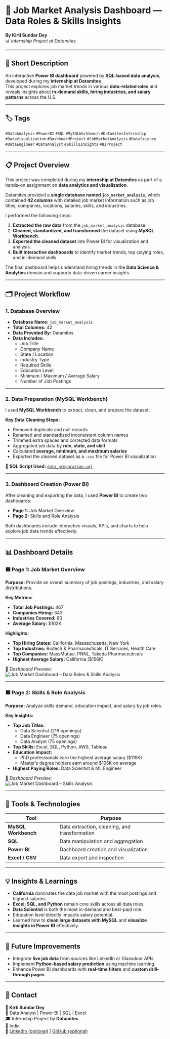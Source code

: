 # 🧠 Job Market Analysis Dashboard — Data Roles & Skills Insights  
**By Kirti Sundar Dey**  
📊 *Internship Project at Datamites*

---

## 📝 Short Description  
An interactive **Power BI dashboard** powered by **SQL-based data analysis**, developed during my **internship at Datamites**.  
This project explores job market trends in various **data-related roles** and reveals insights about **in-demand skills, hiring industries, and salary patterns** across the U.S.

---

## 🏷️ Tags  
`#DataAnalysis` `#PowerBI` `#SQL` `#MySQLWorkbench` `#DatamitesInternship`  
`#DataVisualization` `#DashboardProject` `#JobMarketAnalysis` `#DataScience`  
`#DataEngineer` `#DataAnalyst` `#SkillsInsights` `#BIProject`

---

## 📋 Project Overview  
This project was completed during my **internship at Datamites** as part of a hands-on assignment on **data analytics and visualization**.  

Datamites provided a **single database named `job_market_analysis`**, which contained **42 columns** with detailed job market information such as job titles, companies, locations, salaries, skills, and industries.

I performed the following steps:
1. **Extracted the raw data** from the `job_market_analysis` database.  
2. **Cleaned, standardized, and transformed** the dataset using **MySQL Workbench**.  
3. **Exported the cleaned dataset** into Power BI for visualization and analysis.  
4. **Built interactive dashboards** to identify market trends, top-paying roles, and in-demand skills.

The final dashboard helps understand hiring trends in the **Data Science & Analytics** domain and supports data-driven career insights.

---

## 🗂️ Project Workflow  

### 1. Database Overview  
- **Database Name:** `job_market_analysis`  
- **Total Columns:** 42  
- **Data Provided By:** Datamites  
- **Data Includes:**  
  - Job Title  
  - Company Name  
  - State / Location  
  - Industry Type  
  - Required Skills  
  - Education Level  
  - Minimum / Maximum / Average Salary  
  - Number of Job Postings  

---

### 2. Data Preparation (MySQL Workbench)  
I used **MySQL Workbench** to extract, clean, and prepare the dataset.  

**Key Data Cleaning Steps:**  
- Removed duplicate and null records  
- Renamed and standardized inconsistent column names  
- Trimmed extra spaces and corrected data formats  
- Aggregated job data by **role, state, and skill**  
- Calculated **average, minimum, and maximum salaries**  
- Exported the cleaned dataset as a `.csv` file for Power BI visualization  

📄 **SQL Script Used:** [`data_preparation.sql`](./data_preparation.sql)

---

### 3. Dashboard Creation (Power BI)  
After cleaning and exporting the data, I used **Power BI** to create two dashboards:  
- **Page 1:** Job Market Overview  
- **Page 2:** Skills and Role Analysis  

Both dashboards include interactive visuals, KPIs, and charts to help explore job data trends effectively.

---

## 📊 Dashboard Details  

### 🟩 **Page 1: Job Market Overview**  
**Purpose:** Provide an overall summary of job postings, industries, and salary distributions.  

**Key Metrics:**  
- **Total Job Postings:** 467  
- **Companies Hiring:** 343  
- **Industries Covered:** 60  
- **Average Salary:** $102K  

**Highlights:**  
- **Top Hiring States:** California, Massachusetts, New York  
- **Top Industries:** Biotech & Pharmaceuticals, IT Services, Health Care  
- **Top Companies:** MassMutual, PNNL, Takeda Pharmaceuticals  
- **Highest Average Salary:** California ($156K)  

📸 *Dashboard Preview:*  
![Job Market Dashboard – Data Roles & Skills Analysis](./Job-Market-Analysis-Dashboard-Page1.png)

---

### 🟩 **Page 2: Skills & Role Analysis**  
**Purpose:** Analyze skills demand, education impact, and salary by job roles.  

**Key Insights:**  
- **Top Job Titles:**  
  - Data Scientist (219 openings)  
  - Data Engineer (75 openings)  
  - Data Analyst (75 openings)  
- **Top Skills:** Excel, SQL, Python, AWS, Tableau  
- **Education Impact:**  
  - PhD professionals earn the highest average salary ($119K)  
  - Master’s degree holders earn around $105K on average  
- **Highest Paying Roles:** Data Scientist & ML Engineer  

📸 *Dashboard Preview:*  
![Job Market Dashboard – Skills Analysis](./Job-Market-Analysis-Dashboard-Page2.png)

---

## 🧩 Tools & Technologies  
| Tool | Purpose |
|------|----------|
| **MySQL Workbench** | Data extraction, cleaning, and transformation |
| **SQL** | Data manipulation and aggregation |
| **Power BI** | Dashboard creation and visualization |
| **Excel / CSV** | Data export and inspection |

---

## 💡 Insights & Learnings  
- **California** dominates the data job market with the most postings and highest salaries.  
- **Excel, SQL, and Python** remain core skills across all data roles.  
- **Data Scientist** is both the most in-demand and best-paid role.  
- Education level directly impacts salary potential.  
- Learned how to **clean large datasets with MySQL** and **visualize insights in Power BI** effectively.

---

## 🚀 Future Improvements  
- Integrate **live job data** from sources like LinkedIn or Glassdoor APIs.  
- Implement **Python-based salary prediction** using machine learning.  
- Enhance Power BI dashboards with **real-time filters** and **custom drill-through pages**.  

---

## 📧 Contact  
**👤 Kirti Sundar Dey**  
💼 Data Analyst | Power BI | SQL | Excel  
🎓 Internship Project by **Datamites**  
📍 India  
🔗 [LinkedIn (optional)](#) | [GitHub (optional)](#)
